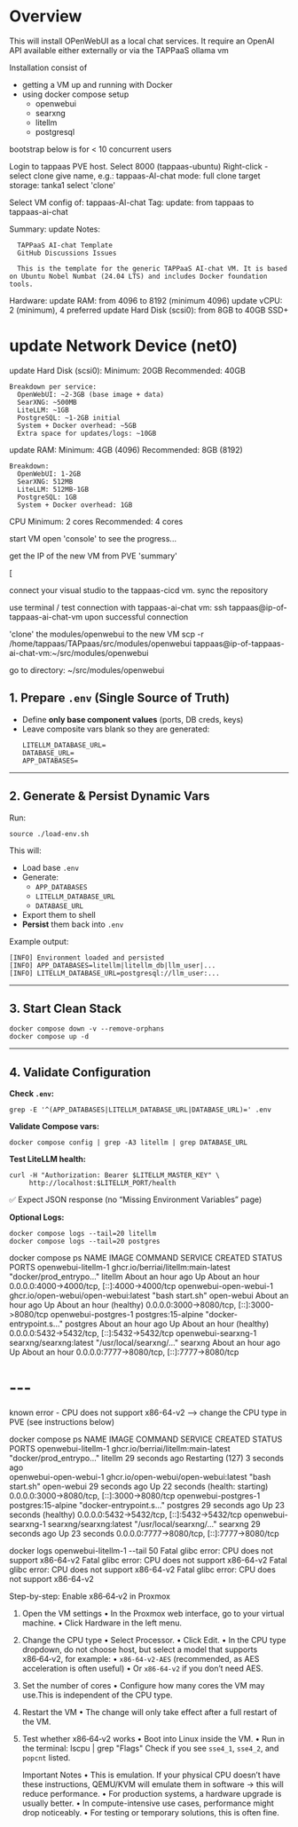 # Overview

This will install OPenWebUI as a local chat services.
It require an OpenAI API available either externally or via the TAPPaaS ollama vm

Installation consist of

- getting a VM up and running with Docker
- using docker compose setup
  - openwebui
  - searxng
  - litellm
  - postgresql


bootstrap below is for < 10 concurrent users 

Login to tappaas PVE host.
Select 8000 (tappaas-ubuntu)
Right-click - select clone
  give name, e.g.: tappaas-AI-chat
  mode: full clone
  target storage: tanka1
  select 'clone'


Select VM config of: tappaas-AI-chat
  Tag:
    update: from tappaas to tappaas-ai-chat
  
  Summary:
    update Notes:

      TAPPaaS AI-chat Template
      GitHub Discussions Issues

      This is the template for the generic TAPPaaS AI-chat VM. It is based on Ubuntu Nobel Numbat (24.04 LTS) and includes Docker foundation tools. 

  Hardware:
    update RAM: from 4096 to 8192 (minimum 4096)
    update vCPU: 2 (minimum), 4 preferred
    update Hard Disk (scsi0): from 8GB to 40GB SSD+
  #  update Network Device (net0) 

  update Hard Disk (scsi0):
    Minimum: 20GB
    Recommended: 40GB

    Breakdown per service:
      OpenWebUI: ~2-3GB (base image + data)
      SearXNG: ~500MB
      LiteLLM: ~1GB
      PostgreSQL: ~1-2GB initial
      System + Docker overhead: ~5GB
      Extra space for updates/logs: ~10GB

  update RAM:
    Minimum: 4GB (4096)
    Recommended: 8GB (8192)

    Breakdown:
      OpenWebUI: 1-2GB
      SearXNG: 512MB
      LiteLLM: 512MB-1GB
      PostgreSQL: 1GB
      System + Docker overhead: 1GB

  CPU
    Minimum: 2 cores
    Recommended: 4 cores



start VM
open 'console' to see the progress...

get the IP of the new VM from PVE 'summary'

[ 
  
  connect your visual studio to the tappaas-cicd vm. 
  sync the repository 


  use terminal / test connection with tappaas-ai-chat vm: ssh tappaas@ip-of-tappaas-ai-chat-vm 
  upon successful connection

  'clone' the modules/openwebui to the new VM
  scp -r /home/tappaas/TAPpaas/src/modules/openwebui tappaas@ip-of-tappaas-ai-chat-vm:~/src/modules/openwebui


  

go to directory: ~/src/modules/openwebui


## **1. Prepare `.env` (Single Source of Truth)**

- Define **only base component values** (ports, DB creds, keys)
- Leave composite vars blank so they are generated:
  ```
  LITELLM_DATABASE_URL=
  DATABASE_URL=
  APP_DATABASES=
  ```

---

## **2. Generate & Persist Dynamic Vars**

Run:

```
source ./load-env.sh
```

This will:
- Load base `.env`
- Generate:
  - `APP_DATABASES`
  - `LITELLM_DATABASE_URL`
  - `DATABASE_URL`
- Export them to shell
- **Persist** them back into `.env`

Example output:
```
[INFO] Environment loaded and persisted
[INFO] APP_DATABASES=litellm|litellm_db|llm_user|...
[INFO] LITELLM_DATABASE_URL=postgresql://llm_user:...
```

---

## **3. Start Clean Stack**

```
docker compose down -v --remove-orphans
docker compose up -d
```

---

## **4. Validate Configuration**

**Check `.env`:**
```
grep -E '^(APP_DATABASES|LITELLM_DATABASE_URL|DATABASE_URL)=' .env
```

**Validate Compose vars:**
```
docker compose config | grep -A3 litellm | grep DATABASE_URL
```

**Test LiteLLM health:**
```
curl -H "Authorization: Bearer $LITELLM_MASTER_KEY" \
     http://localhost:$LITELLM_PORT/health
```
✅ Expect JSON response (no “Missing Environment Variables” page)  

**Optional Logs:**
```
docker compose logs --tail=20 litellm
docker compose logs --tail=20 postgres
```

docker compose ps
NAME                     IMAGE                                  COMMAND                  SERVICE      CREATED             STATUS                       PORTS
openwebui-litellm-1      ghcr.io/berriai/litellm:main-latest    "docker/prod_entrypo…"   litellm      About an hour ago   Up About an hour             0.0.0.0:4000->4000/tcp, [::]:4000->4000/tcp
openwebui-open-webui-1   ghcr.io/open-webui/open-webui:latest   "bash start.sh"          open-webui   About an hour ago   Up About an hour (healthy)   0.0.0.0:3000->8080/tcp, [::]:3000->8080/tcp
openwebui-postgres-1     postgres:15-alpine                     "docker-entrypoint.s…"   postgres     About an hour ago   Up About an hour (healthy)   0.0.0.0:5432->5432/tcp, [::]:5432->5432/tcp
openwebui-searxng-1      searxng/searxng:latest                 "/usr/local/searxng/…"   searxng      About an hour ago   Up About an hour             0.0.0.0:7777->8080/tcp, [::]:7777->8080/tcp




# --- 
known error - CPU does not support x86-64-v2 --> change the CPU type in PVE (see instructions below)

docker compose ps
NAME                     IMAGE                                  COMMAND                  SERVICE      CREATED          STATUS                             PORTS
openwebui-litellm-1      ghcr.io/berriai/litellm:main-latest    "docker/prod_entrypo…"   litellm      29 seconds ago   Restarting (127) 3 seconds ago     
openwebui-open-webui-1   ghcr.io/open-webui/open-webui:latest   "bash start.sh"          open-webui   29 seconds ago   Up 22 seconds (health: starting)   0.0.0.0:3000->8080/tcp, [::]:3000->8080/tcp
openwebui-postgres-1     postgres:15-alpine                     "docker-entrypoint.s…"   postgres     29 seconds ago   Up 23 seconds (healthy)            0.0.0.0:5432->5432/tcp, [::]:5432->5432/tcp
openwebui-searxng-1      searxng/searxng:latest                 "/usr/local/searxng/…"   searxng      29 seconds ago   Up 23 seconds                      0.0.0.0:7777->8080/tcp, [::]:7777->8080/tcp


docker logs openwebui-litellm-1 --tail 50
Fatal glibc error: CPU does not support x86-64-v2
Fatal glibc error: CPU does not support x86-64-v2
Fatal glibc error: CPU does not support x86-64-v2
Fatal glibc error: CPU does not support x86-64-v2


Step-by-step: Enable x86‑64‑v2 in Proxmox
1. Open the VM settings
	•	In the Proxmox web interface, go to your virtual machine.
	•	Click Hardware in the left menu.
2. Change the CPU type
	•	Select Processor.
	•	Click Edit.
	•	In the CPU type dropdown, do not choose host, but select a model that supports x86‑64‑v2, for example:
	•	`x86-64-v2-AES` (recommended, as AES acceleration is often useful)
	•	Or `x86-64-v2` if you don’t need AES.
3. Set the number of cores
	•	Configure how many cores the VM may use.This is independent of the CPU type.
4. Restart the VM
	•	The change will only take effect after a full restart of the VM.
5. Test whether x86‑64‑v2 works
	•	Boot into Linux inside the VM.
	•	Run in the terminal:
    lscpu | grep "Flags"
    Check if you see `sse4_1`, `sse4_2`, and `popcnt` listed.

    Important Notes
	    •	This is emulation. If your physical CPU doesn’t have these instructions, QEMU/KVM will emulate them in software → this will reduce performance.
	    •	For production systems, a hardware upgrade is usually better.
	    •	In compute-intensive use cases, performance might drop noticeably.
	    •	For testing or temporary solutions, this is often fine.

      